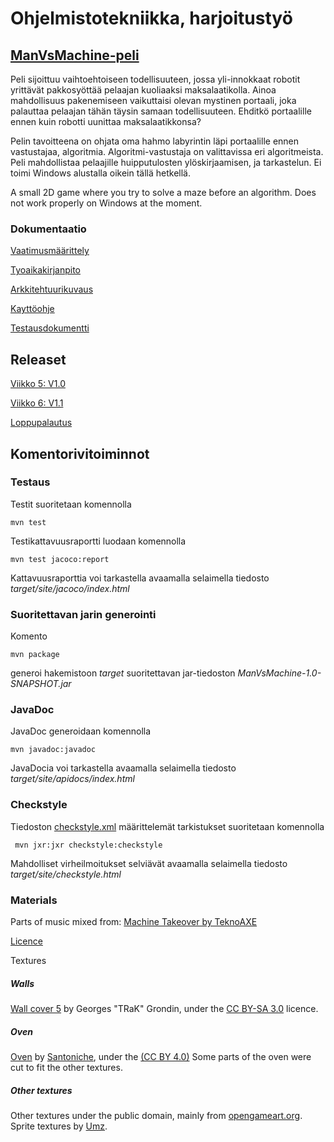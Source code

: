 # Ohjelmistotekniikka, harjoitustyö
## [ManVsMachine-peli](https://github.com/LauriTahvanainen/ot-harjoitustyo/tree/master/ManVsMachine) 
Peli sijoittuu vaihtoehtoiseen todellisuuteen, jossa yli-innokkaat robotit yrittävät pakkosyöttää pelaajan kuoliaaksi maksalaatikolla. Ainoa mahdollisuus pakenemiseen vaikuttaisi olevan mystinen portaali, joka palauttaa pelaajan tähän täysin samaan todellisuuteen. Ehditkö portaalille ennen kuin robotti uunittaa maksalaatikkonsa?

Pelin tavoitteena on ohjata oma hahmo labyrintin läpi portaalille ennen vastustajaa, algoritmia. Algoritmi-vastustaja on valittavissa eri algoritmeista. Peli mahdollistaa pelaajille huipputulosten ylöskirjaamisen, ja tarkastelun. Ei toimi Windows alustalla oikein tällä hetkellä.

A small 2D game where you try to solve a maze before an algorithm. Does not work properly on Windows at the moment.

### Dokumentaatio
[Vaatimusmäärittely](https://github.com/LauriTahvanainen/ot-harjoitustyo/blob/master/ManVsMachine/dokumentaatio/vaatimusmaarittely.md)

[Tyoaikakirjanpito](https://github.com/LauriTahvanainen/ot-harjoitustyo/blob/master/ManVsMachine/dokumentaatio/tyoaikakirjanpito.md)

[Arkkitehtuurikuvaus](https://github.com/LauriTahvanainen/ot-harjoitustyo/blob/master/ManVsMachine/dokumentaatio/arkkitehtuuri.md)

[Kayttöohje](https://github.com/LauriTahvanainen/ot-harjoitustyo/blob/master/ManVsMachine/dokumentaatio/kayttoohje.md)

[Testausdokumentti](https://github.com/LauriTahvanainen/ot-harjoitustyo/blob/master/ManVsMachine/dokumentaatio/testaus.md)

## Releaset
[Viikko 5: V1.0](https://github.com/LauriTahvanainen/ot-harjoitustyo/releases/tag/viikko5) 

[Viikko 6: V1.1](https://github.com/LauriTahvanainen/ot-harjoitustyo/releases/tag/viikko6)

[Loppupalautus](https://github.com/LauriTahvanainen/ot-harjoitustyo/releases/tag/loppupalautus)

## Komentorivitoiminnot

### Testaus

Testit suoritetaan komennolla

```
mvn test
```

Testikattavuusraportti luodaan komennolla

```
mvn test jacoco:report
```

Kattavuusraporttia voi tarkastella avaamalla selaimella tiedosto _target/site/jacoco/index.html_

### Suoritettavan jarin generointi

Komento

```
mvn package
```

generoi hakemistoon _target_ suoritettavan jar-tiedoston _ManVsMachine-1.0-SNAPSHOT.jar_

### JavaDoc

JavaDoc generoidaan komennolla

```
mvn javadoc:javadoc
```

JavaDocia voi tarkastella avaamalla selaimella tiedosto _target/site/apidocs/index.html_

### Checkstyle

Tiedoston [checkstyle.xml](https://github.com/LauriTahvanainen/ot-harjoitustyo/blob/master/ManVsMachine/checkstyle.xml) määrittelemät tarkistukset suoritetaan komennolla

```
 mvn jxr:jxr checkstyle:checkstyle
```

Mahdolliset virheilmoitukset selviävät avaamalla selaimella tiedosto _target/site/checkstyle.html_

### Materials
Parts of music mixed from: 
[Machine Takeover by TeknoAXE](https://www.youtube.com/watch?v=pyYZQOy082o)

[Licence](https://github.com/LauriTahvanainen/ot-harjoitustyo/blob/master/ManVsMachine/dokumentaatio/kuvat/TeknoAxeLicence.pdf)

Textures
##### Walls
[Wall cover 5](https://opengameart.org/content/wall-cover-5) by Georges "TRaK" Grondin, under the [CC BY-SA 3.0](https://creativecommons.org/licenses/by-sa/3.0/) licence. 

##### Oven
[Oven](https://opengameart.org/content/oven) by [Santoniche](https://opengameart.org/users/santoniche), under the [(CC BY 4.0)](https://creativecommons.org/licenses/by/4.0/) Some parts of the oven were cut to fit the other textures.

##### Other textures
Other textures under the public domain, mainly from [opengameart.org](https://opengameart.org/). Sprite textures by [Umz](https://opengameart.org/users/umz).
